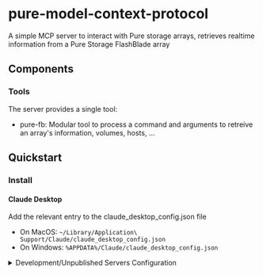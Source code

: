 # pure-model-context-protocol

A simple MCP server to interact with Pure storage arrays, retrieves realtime information from a Pure Storage FlashBlade array

## Components

### Tools
The server provides a single tool:
 - pure-fb: Modular tool to process a command and arguments to retreive an array's information, volumes, hosts, ...

## Quickstart

### Install

#### Claude Desktop
Add the relevant entry to the claude_desktop_config.json file

- On MacOS: `~/Library/Application\ Support/Claude/claude_desktop_config.json`
- On Windows: `%APPDATA%/Claude/claude_desktop_config.json`

<details>
  <summary>Development/Unpublished Servers Configuration</summary>
  ```
  "mcpServers": {
    "pureflashblade": {
      "command": "uv",
      "args": [
        "--directory",
        "/Users/jthomas/git/python/pureflashblade",
        "run",
        "pureflashblade"
      ]
    }
  }
  ```
</details>


